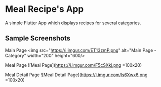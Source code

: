 # Meal Recipe's App

A simple Flutter App which displays recipes for several categories.

## Sample Screenshots
Main Page
<img src="https://i.imgur.com/ET13zmP.png" alt="Main Page - Category" width="200" height="600/>

Meal Page
![Meal Page](https://i.imgur.com/F5cSXkj.png =100x20)

Meal Detail Page
![Meal Detail Page](https://i.imgur.com/ls6Xwx6.png =100x20)

